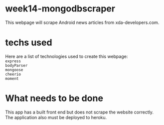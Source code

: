 # week14-mongodbscraper

This webpage will scrape Android news articles from xda-developers.com. 

# techs used 
Here are a list of technologies used to create this webpage:<br>
`express`<br>
`bodyParser`<br>
`mongoose`<br>
`cheerio`<br>
`moment`<br>

# What needs to be done
This app has a built front end but does not scrape the website correctly. The application also must be deployed to heroku.
